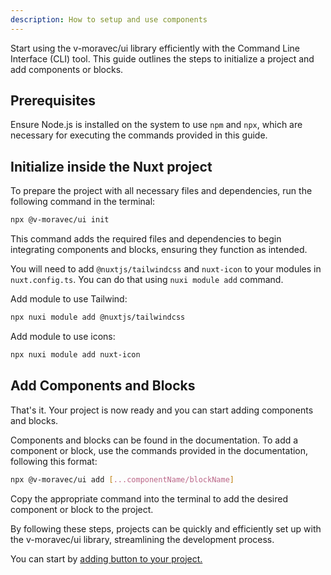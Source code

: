 ```yaml
---
description: How to setup and use components
---
```


Start using the v-moravec/ui library efficiently with the Command Line Interface (CLI) tool. This guide outlines the steps to initialize a project and add components or blocks.

## Prerequisites

Ensure Node.js is installed on the system to use `npm` and `npx`, which are necessary for executing the commands provided in this guide.

## Initialize inside the Nuxt project

To prepare the project with all necessary files and dependencies, run the following command in the terminal:

```bash
npx @v-moravec/ui init
```

This command adds the required files and dependencies to begin integrating components and blocks, ensuring they function as intended.

You will need to add `@nuxtjs/tailwindcss` and `nuxt-icon` to your modules in `nuxt.config.ts`. You can do that using `nuxi module add` command.

Add module to use Tailwind:

```bash
npx nuxi module add @nuxtjs/tailwindcss
```

Add module to use icons:

```bash
npx nuxi module add nuxt-icon
```

## Add Components and Blocks

That's it. Your project is now ready and you can start adding components and blocks.

Components and blocks can be found in the documentation. To add a component or block, use the commands provided in the documentation, following this format:

```bash
npx @v-moravec/ui add [...componentName/blockName]
```

Copy the appropriate command into the terminal to add the desired component or block to the project.

By following these steps, projects can be quickly and efficiently set up with the v-moravec/ui library, streamlining the development process.

You can start by [adding button to your project.](/docs/components/button)
